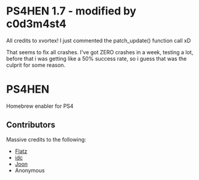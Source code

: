 # PS4HEN 1.7 - modified by c0d3m4st4

All credits to xvortex! I just commented the patch_update() function call xD

That seems to fix all crashes. I've got ZERO crashes in a week, testing a lot, before that i was getting like a 50% success rate, so i guess that was the culprit for some reason.



# PS4HEN
Homebrew enabler for PS4

## Contributors
Massive credits to the following:

- [Flatz](https://twitter.com/flat_z)
- [idc](https://twitter.com/3226_2143)
- [Joon](https://twitter.com/joonie86)
- Anonymous
